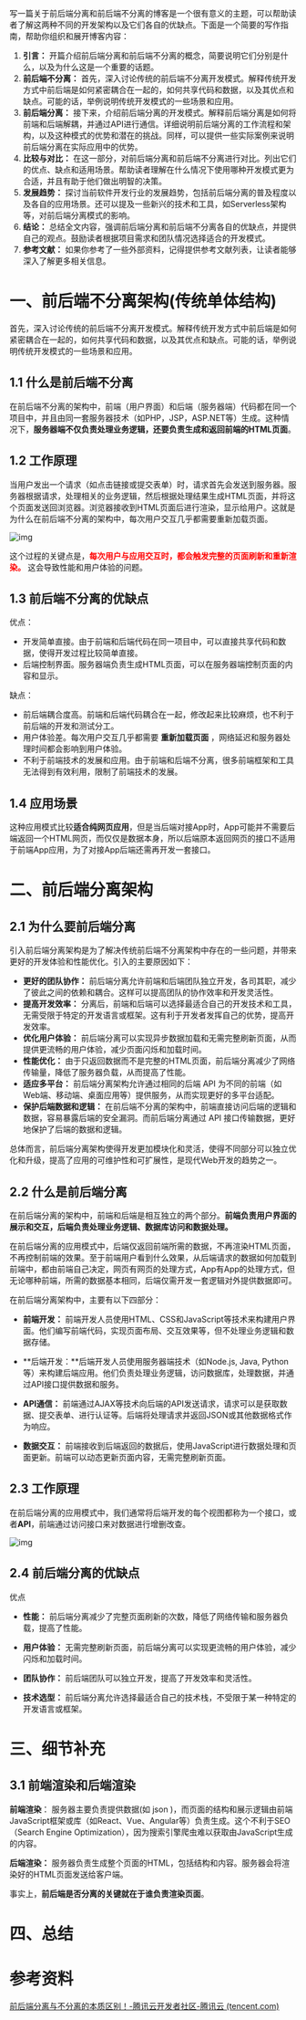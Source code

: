
写一篇关于前后端分离和前后端不分离的博客是一个很有意义的主题，可以帮助读者了解这两种不同的开发架构以及它们各自的优缺点。下面是一个简要的写作指南，帮助你组织和展开博客内容：

1. **引言：** 开篇介绍前后端分离和前后端不分离的概念，简要说明它们分别是什么，以及为什么这是一个重要的话题。
2. **前后端不分离：** 首先，深入讨论传统的前后端不分离开发模式。解释传统开发方式中前后端是如何紧密耦合在一起的，如何共享代码和数据，以及其优点和缺点。可能的话，举例说明传统开发模式的一些场景和应用。
3. **前后端分离：** 接下来，介绍前后端分离的开发模式。解释前后端分离是如何将前端和后端解耦，并通过API进行通信。详细说明前后端分离的工作流程和架构，以及这种模式的优势和潜在的挑战。同样，可以提供一些实际案例来说明前后端分离在实际应用中的优势。
4. **比较与对比：** 在这一部分，对前后端分离和前后端不分离进行对比。列出它们的优点、缺点和适用场景。帮助读者理解在什么情况下使用哪种开发模式更为合适，并且有助于他们做出明智的决策。
5. **发展趋势：** 探讨当前软件开发行业的发展趋势，包括前后端分离的普及程度以及各自的应用场景。还可以提及一些新兴的技术和工具，如Serverless架构等，对前后端分离模式的影响。
6. **结论：** 总结全文内容，强调前后端分离和前后端不分离各自的优缺点，并提供自己的观点。鼓励读者根据项目需求和团队情况选择适合的开发模式。
7. **参考文献：** 如果你参考了一些外部资料，记得提供参考文献列表，让读者能够深入了解更多相关信息。



# 一、前后端不分离架构(传统单体结构)

首先，深入讨论传统的前后端不分离开发模式。解释传统开发方式中前后端是如何紧密耦合在一起的，如何共享代码和数据，以及其优点和缺点。可能的话，举例说明传统开发模式的一些场景和应用。

## 1.1 什么是前后端不分离

在前后端不分离的架构中，前端（用户界面）和后端（服务器端）代码都在同一个项目中，并且由同一套服务器技术（如PHP，JSP，ASP.NET等）生成。这种情况下，**服务器端不仅负责处理业务逻辑，还要负责生成和返回前端的HTML页面**。



## 1.2 工作原理

当用户发出一个请求（如点击链接或提交表单）时，请求首先会发送到服务器。服务器根据请求，处理相关的业务逻辑，然后根据处理结果生成HTML页面，并将这个页面发送回浏览器。浏览器接收到HTML页面后进行渲染，显示给用户。这就是为什么在前后端不分离的架构中，每次用户交互几乎都需要重新加载页面。

![img](images/1394466-20180916231510365-285933655.png)

这个过程的关键点是，<font color="red">**每次用户与应用交互时，都会触发完整的页面刷新和重新渲染。**</font>  这会导致性能和用户体验的问题。



## 1.3 前后端不分离的优缺点

优点：

- 开发简单直接。由于前端和后端代码在同一项目中，可以直接共享代码和数据，使得开发过程比较简单直接。
- 后端控制界面。服务器端负责生成HTML页面，可以在服务器端控制页面的内容和显示。

缺点：

- 前后端耦合度高。前端和后端代码耦合在一起，修改起来比较麻烦，也不利于前后端的开发和测试分工。
- 用户体验差。每次用户交互几乎都需要 **重新加载页面** ，网络延迟和服务器处理时间都会影响到用户体验。
- 不利于前端技术的发展和应用。由于前端和后端不分离，很多前端框架和工具无法得到有效利用，限制了前端技术的发展。



## 1.4 应用场景

这种应用模式比较**适合纯网页应用**，但是当后端对接App时，App可能并不需要后端返回一个HTML网页，而仅仅是数据本身，所以后端原本返回网页的接口不适用于前端App应用，为了对接App后端还需再开发一套接口。



# 二、前后端分离架构

## 2.1 为什么要前后端分离

引入前后端分离架构是为了解决传统前后端不分离架构中存在的一些问题，并带来更好的开发体验和性能优化。引入的主要原因如下：

- **更好的团队协作：** 前后端分离允许前端和后端团队独立开发，各司其职，减少了彼此之间的依赖和耦合。这样可以提高团队的协作效率和开发灵活性。
- **提高开发效率：** 分离后，前端和后端可以选择最适合自己的开发技术和工具，无需受限于特定的开发语言或框架。这有利于开发者发挥自己的优势，提高开发效率。
- **优化用户体验：** 前后端分离可以实现异步数据加载和无需完整刷新页面，从而提供更流畅的用户体验，减少页面闪烁和加载时间。
- **性能优化：** 由于只返回数据而不是完整的HTML页面，前后端分离减少了网络传输量，降低了服务器负载，从而提高了性能。
- **适应多平台：** 前后端分离架构允许通过相同的后端 API 为不同的前端（如Web端、移动端、桌面应用等）提供服务，从而实现更好的多平台适配。
- **保护后端数据和逻辑：** 在前后端不分离的架构中，前端直接访问后端的逻辑和数据，容易暴露后端的安全漏洞。而前后端分离通过 API 接口传输数据，更好地保护了后端的数据和逻辑。

总体而言，前后端分离架构使得开发更加模块化和灵活，使得不同部分可以独立优化和升级，提高了应用的可维护性和可扩展性，是现代Web开发的趋势之一。



## 2.2 什么是前后端分离

在前后端分离的架构中，前端和后端是相互独立的两个部分。**前端负责用户界面的展示和交互，后端负责处理业务逻辑、数据库访问和数据处理。**

在前后端分离的应用模式中，后端仅返回前端所需的数据，不再渲染HTML页面，不再控制前端的效果。至于前端用户看到什么效果，从后端请求的数据如何加载到前端中，都由前端自己决定，网页有网页的处理方式，App有App的处理方式，但无论哪种前端，所需的数据基本相同，后端仅需开发一套逻辑对外提供数据即可。

在前后端分离架构中，主要有以下四部分：

- **前端开发：** 前端开发人员使用HTML、CSS和JavaScript等技术来构建用户界面。他们编写前端代码，实现页面布局、交互效果等，但不处理业务逻辑和数据存储。

- **后端开发：**后端开发人员使用服务器端技术（如Node.js, Java, Python等）来构建后端应用。他们负责处理业务逻辑，访问数据库，处理数据，并通过API接口提供数据和服务。

- **API通信：** 前端通过AJAX等技术向后端的API发送请求，请求可以是获取数据、提交表单、进行认证等。后端将处理请求并返回JSON或其他数据格式作为响应。

- **数据交互：** 前端接收到后端返回的数据后，使用JavaScript进行数据处理和页面更新。前端可以动态更新页面内容，无需完整刷新页面。



## 2.3 工作原理

在前后端分离的应用模式中，我们通常将后端开发的每个视图都称为一个接口，或者**API**，前端通过访问接口来对数据进行增删改查。

![img](images/1394466-20180916231716242-1862208927.png)

## 2.4 前后端分离的优缺点

优点

- **性能：** 前后端分离减少了完整页面刷新的次数，降低了网络传输和服务器负载，提高了性能。

- **用户体验：** 无需完整刷新页面，前后端分离可以实现更流畅的用户体验，减少闪烁和加载时间。

- **团队协作：** 前后端团队可以独立开发，提高了开发效率和灵活性。

- **技术选型：** 前后端分离允许选择最适合自己的技术栈，不受限于某一种特定的开发语言或框架。



# 三、细节补充

## 3.1 前端渲染和后端渲染

**前端渲染**： 服务器主要负责提供数据(如 json )，而页面的结构和展示逻辑由前端 JavaScript框架或库（如React、Vue、Angular等）负责生成。这个不利于SEO（Search Engine Optimization），因为搜索引擎爬虫难以获取由JavaScript生成的内容。

**后端渲染：** 服务器负责生成整个页面的HTML，包括结构和内容。服务器会将渲染好的HTML页面发送给客户端。

事实上，**前后端是否分离的关键就在于谁负责渲染页面**。



# 四、总结





# 参考资料

[前后端分离与不分离的本质区别！-腾讯云开发者社区-腾讯云 (tencent.com)](https://cloud.tencent.com/developer/article/1373136)